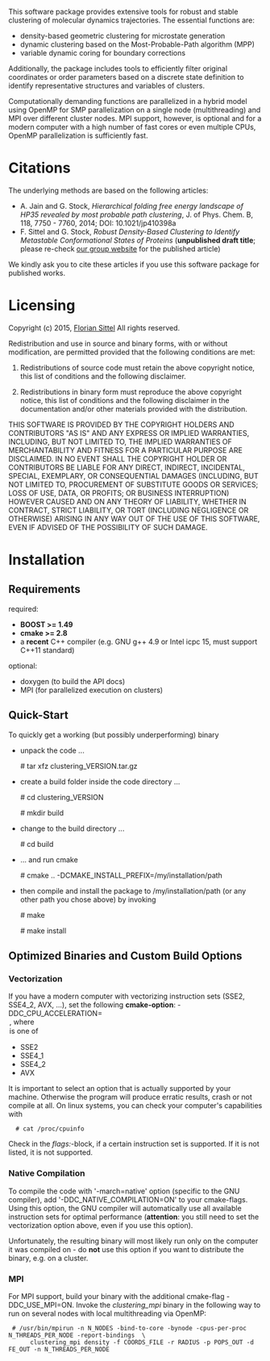 


This software package provides extensive tools for robust and stable clustering of molecular dynamics trajectories.
The essential functions are:
  - density-based geometric clustering for microstate generation
  - dynamic clustering based on the Most-Probable-Path algorithm (MPP)
  - variable dynamic coring for boundary corrections

Additionally, the package includes tools to efficiently filter original coordinates or order parameters based on a discrete state definition
to identify representative structures and variables of clusters.

Computationally demanding functions are parallelized in a hybrid model using OpenMP for SMP parallelization on a single node (multithreading)
and MPI over different cluster nodes. MPI support, however, is optional and for a modern computer with a high number of fast cores or
even multiple CPUs, OpenMP parallelization is sufficiently fast.


# Citations
The underlying methods are based on the following articles:
  - A. Jain and G. Stock, *Hierarchical folding free energy landscape of HP35 revealed by most probable path clustering*,
    J. of Phys. Chem. B, 118, 7750 - 7760, 2014; DOI: 10.1021/jp410398a
  - F. Sittel and G. Stock, *Robust Density-Based Clustering to Identify Metastable Conformational States of Proteins*
    (**unpublished draft title**; please re-check [our group website](http://www.moldyn.uni-freiburg.de/publications/Publikationen.html) for the published article)

We kindly ask you to cite these articles if you use this software package for published works.


# Licensing
Copyright (c) 2015, [Florian Sittel](http://www.lettis.net)
All rights reserved.

Redistribution and use in source and binary forms, with or without modification,
are permitted provided that the following conditions are met:

1. Redistributions of source code must retain the above copyright notice,
   this list of conditions and the following disclaimer.

2. Redistributions in binary form must reproduce the above copyright notice,
   this list of conditions and the following disclaimer in the documentation
   and/or other materials provided with the distribution.

THIS SOFTWARE IS PROVIDED BY THE COPYRIGHT HOLDERS AND CONTRIBUTORS "AS IS" AND ANY
EXPRESS OR IMPLIED WARRANTIES, INCLUDING, BUT NOT LIMITED TO, THE IMPLIED WARRANTIES
OF MERCHANTABILITY AND FITNESS FOR A PARTICULAR PURPOSE ARE DISCLAIMED. IN NO EVENT
SHALL THE COPYRIGHT HOLDER OR CONTRIBUTORS BE LIABLE FOR ANY DIRECT, INDIRECT, INCIDENTAL,
SPECIAL, EXEMPLARY, OR CONSEQUENTIAL DAMAGES (INCLUDING, BUT NOT LIMITED TO, PROCUREMENT
OF SUBSTITUTE GOODS OR SERVICES; LOSS OF USE, DATA, OR PROFITS; OR BUSINESS INTERRUPTION)
HOWEVER CAUSED AND ON ANY THEORY OF LIABILITY, WHETHER IN CONTRACT, STRICT LIABILITY, OR
TORT (INCLUDING NEGLIGENCE OR OTHERWISE) ARISING IN ANY WAY OUT OF THE USE OF THIS SOFTWARE,
EVEN IF ADVISED OF THE POSSIBILITY OF SUCH DAMAGE.



# Installation
## Requirements
 required:
  -  **BOOST >= 1.49**
  -  **cmake >= 2.8**
  -  a **recent** C++ compiler (e.g. GNU g++ 4.9 or Intel icpc 15, must support C++11 standard)

 optional:
  - doxygen (to build the API docs)
  - MPI (for parallelized execution on clusters)

## Quick-Start

To quickly get a working (but possibly underperforming) binary

  - unpack the code ...

      \# tar xfz clustering_VERSION.tar.gz

  - create a build folder inside the code directory ...

      \# cd clustering_VERSION

      \# mkdir build

  - change to the build directory ...

      \# cd build

  - ... and run cmake

      \# cmake .. -DCMAKE_INSTALL_PREFIX=/my/installation/path

  - then compile and install the package to /my/installation/path (or any other path you chose above) by invoking

      \# make

      \# make install


## Optimized Binaries and Custom Build Options

### Vectorization
If you have a modern computer with vectorizing instruction sets (SSE2, SSE4_2, AVX, ...),
set the following **cmake-option**: -DDC_CPU_ACCELERATION=<OPTION>, where <OPTION> is one of
  - SSE2
  - SSE4_1
  - SSE4_2
  - AVX

It is important to select an option that is actually supported by your machine.
Otherwise the program will produce erratic results, crash or not compile at all.
On linux systems, you can check your computer's capabilities with

      # cat /proc/cpuinfo

Check in the *flags:*-block, if a certain instruction set is supported.
If it is not listed, it is not supported.

### Native Compilation
To compile the code with '-march=native' option (specific to the GNU compiler), add '-DDC_NATIVE_COMPILATION=ON' to your cmake-flags.
Using this option, the GNU compiler will automatically use all available instruction sets for optimal performance (**attention**: you still
need to set the vectorization option above, even if you use this option).

Unfortunately, the resulting binary will most likely run only on the computer it was compiled on - do **not** use this option if you want
to distribute the binary, e.g. on a cluster.

### MPI
For MPI support, build your binary with the additional cmake-flag -DDC_USE_MPI=ON.
Invoke the *clustering_mpi* binary in the following way to run on several nodes with local multithreading via OpenMP:

     # /usr/bin/mpirun -n N_NODES -bind-to-core -bynode -cpus-per-proc N_THREADS_PER_NODE -report-bindings  \
          clustering_mpi density -f COORDS_FILE -r RADIUS -p POPS_OUT -d FE_OUT -n N_THREADS_PER_NODE

